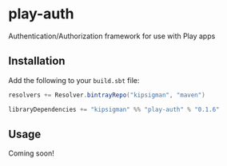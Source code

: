 # play-auth
Authentication/Authorization framework for use with Play apps

## Installation
Add the following to your `build.sbt` file:

```scala
resolvers += Resolver.bintrayRepo("kipsigman", "maven")

libraryDependencies += "kipsigman" %% "play-auth" % "0.1.6"
```

## Usage
Coming soon!